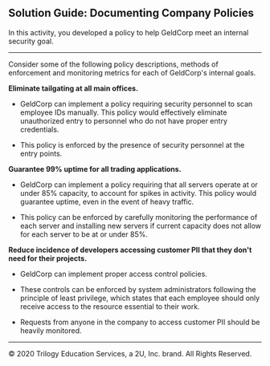 ## Solution Guide: Documenting Company Policies

In this activity, you developed a policy to help GeldCorp meet an internal security goal.

---

Consider some of the following policy descriptions, methods of enforcement and monitoring metrics for each of GeldCorp's internal goals. 

**Eliminate tailgating at all main offices.**

  - GeldCorp can implement a policy requiring security personnel to scan employee IDs manually. This policy would effectively eliminate unauthorized entry to personnel who do not have proper entry credentials. 

  - This policy is enforced by the presence of security personnel at the entry points. 

**Guarantee 99% uptime for all trading applications.**
  - GeldCorp can implement a policy requiring that all servers  operate at or under 85% capacity, to account for spikes in activity. This policy would guarantee uptime, even in the event of heavy traffic. 

  - This policy can be enforced  by carefully monitoring the performance of each server and installing new servers if current capacity does not allow for each server to be at or under 85%. 

**Reduce incidence of developers accessing customer PII that they don't need for their projects.**
  
  - GeldCorp can implement proper access control policies. 
  
  - These controls can be enforced by system administrators following the principle of least privilege, which states that each employee should only receive access to the resource essential to their work. 
  
  - Requests from anyone in the company to access customer PII should be heavily monitored. 


---
© 2020 Trilogy Education Services, a 2U, Inc. brand. All Rights Reserved. 